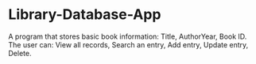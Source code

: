 # Library-Database-App
A program that stores basic book information: Title, AuthorYear, Book ID. The user can: View all records, Search an entry, Add entry, Update entry, Delete.
